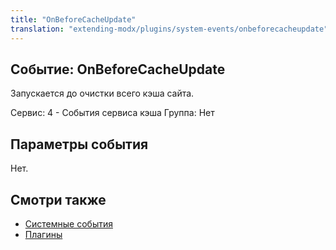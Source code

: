 ```yaml
---
title: "OnBeforeCacheUpdate"
translation: "extending-modx/plugins/system-events/onbeforecacheupdate"
---
```


## Событие: OnBeforeCacheUpdate

Запускается до очистки всего кэша сайта.

Сервис: 4 - События сервиса кэша
Группа: Нет

## Параметры события

Нет.

## Смотри также

- [Системные события](extending-modx/plugins/system-events "Системные события")
- [Плагины](extending-modx/plugins "Плагины")
